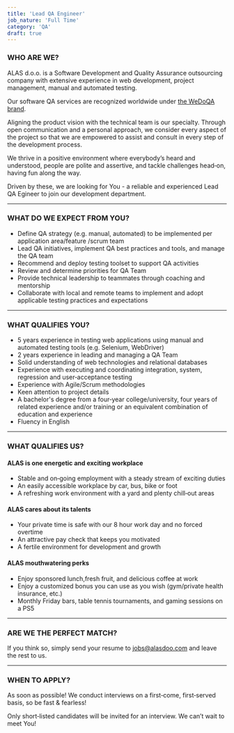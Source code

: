 ```yaml
---
title: 'Lead QA Engineer'
job_nature: 'Full Time'
category: 'QA'
draft: true
---
```


### WHO ARE WE?

ALAS d.o.o. is a Software Development and Quality Assurance outsourcing company with extensive experience in web development, project management, manual and automated testing.

Our software QA services are recognized worldwide under [the WeDoQA brand](https://www.wedoqa.com/).

Aligning the product vision with the technical team is our specialty. Through open communication and a personal approach, we consider every aspect of the project so that we are empowered to assist and consult in every step of the development process.

We thrive in a positive environment where everybody’s heard and understood, people are polite and assertive, and tackle challenges head&#8209;on, having fun along the way.

Driven by these, we are looking for You - a reliable and experienced Lead QA Egineer to join our development department.

---

### WHAT DO WE EXPECT FROM YOU?

- Define QA strategy (e.g. manual, automated) to be implemented per application area/feature /scrum team
- Lead QA initiatives, implement QA best practices and tools, and manage the QA team
- Recommend and deploy testing toolset to support QA activities
- Review and determine priorities for QA Team
- Provide technical leadership to teammates through coaching and mentorship
- Collaborate with local and remote teams to implement and adopt applicable testing practices and expectations

---

### WHAT QUALIFIES YOU?

- 5 years experience in testing web applications using manual and automated testing tools (e.g. Selenium, WebDriver)
- 2 years experience in leading and managing a QA Team
- Solid understanding of web technologies and relational databases
- Experience with executing and coordinating integration, system, regression and user&#8209;acceptance testing
- Experience with Agile/Scrum methodologies
- Keen attention to project details
- A bachelor's degree from a four&#8209;year college/university, four years of related experience and/or training or an equivalent combination of education and experience
- Fluency in English

---

### WHAT QUALIFIES US?

#### ALAS is one energetic and exciting workplace

- Stable and on&#8209;going employment with a steady stream of exciting duties
- An easily accessible workplace by car, bus, bike or foot
- A refreshing work environment with a yard and plenty chill&#8209;out areas

#### ALAS cares about its talents

- Your private time is safe with our 8 hour work day and no forced overtime
- An attractive pay check that keeps you motivated
- A fertile environment for development and growth

#### ALAS mouthwatering perks

- Enjoy sponsored lunch,fresh fruit, and delicious coffee at work
- Enjoy a customized bonus you can use as you wish (gym/private health insurance, etc.)
- Monthly Friday bars, table tennis tournaments, and gaming sessions on a PS5

---

### ARE WE THE PERFECT MATCH?

If you think so, simply send your resume to <jobs@alasdoo.com> and leave the rest to us.

---

### WHEN TO APPLY?

As soon as possible!
We conduct interviews on a first&#8209;come, first&#8209;served basis, so be fast & fearless!

Only short&#8209;listed candidates will be invited for an interview. We can’t wait to meet You!
